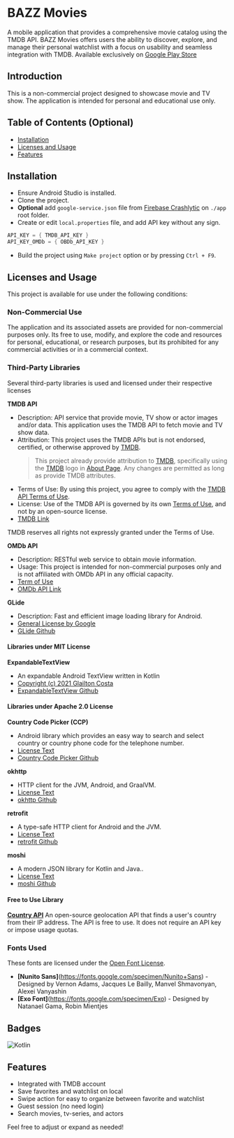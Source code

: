 # BAZZ Movies

A mobile application that provides a comprehensive movie catalog using the TMDB API. BAZZ Movies
offers users the ability to discover, explore, and manage their personal watchlist with a focus on
usability and seamless integration with TMDB. Available exclusively
on [Google Play Store](https://play.google.com/store/apps/details?id=com.bazz.bazz_movies)

## Introduction

This is a non-commercial project designed to showcase movie and TV show. The application is intended
for personal and educational use only.

## Table of Contents (Optional)

- [Installation](#installation)
- [Licenses and Usage](#licenses-and-usage)
- [Features](#features)

## Installation

- Ensure Android Studio is installed.
- Clone the project.
- **Optional** add `google-service.json` file
  from [Firebase Crashlytic](https://firebase.google.com/docs/crashlytics) on `./app` root folder.
- Create or edit `local.properties` file, and add API key without any sign.

```kotlin  
API_KEY = { TMDB_API_KEY }
API_KEY_OMDb = { OBDb_API_KEY }  
```

- Build the project using `Make project` option or by pressing `Ctrl + F9`.

## Licenses and Usage

This project is available for use under the following conditions:

### Non-Commercial Use

The application and its associated assets are provided for non-commercial purposes only. Its free to
use, modify, and explore the code and resources for personal, educational, or research purposes, but
its prohibited for any commercial activities or in a commercial context.

### Third-Party Libraries

Several third-party libraries is used and licensed under their respective licenses

**TMDB API**

- Description: API service that provide movie, TV show or actor images and/or data. This application
  uses the TMDB API to fetch movie and TV show data.
- Attribution: This project uses the TMDB APIs but is not endorsed, certified, or otherwise approved
  by [TMDB](https://www.themoviedb.org/).
  > This project already provide attribution to [TMDB](https://www.themoviedb.org/), specifically using the [TMDB](https://www.themoviedb.org/) logo
  in [About Page](app/src/main/res/layout/activity_about.xml). Any changes are permitted as long as
  provide TMDB attributes.
- Terms of Use: By using this project, you agree to comply with
  the [TMDB API Terms of Use](https://www.themoviedb.org/api-terms-of-use).
- License: Use of the TMDB API is governed by its
  own [Terms of Use](https://www.themoviedb.org/api-terms-of-use), and not by an open-source
  license.
- [TMDB Link](https://www.themoviedb.org/)

TMDB reserves all rights not expressly granted under the Terms of Use.

**OMDb API**

- Description: RESTful web service to obtain movie information.
- Usage: This project is intended for non-commercial purposes only and is not affiliated with OMDb
  API in any official capacity.
- [Term of Use](https://www.omdbapi.com/legal.htm)
- [OMDb API Link](https://www.omdbapi.com/)

**GLide**

- Description: Fast and efficient image loading library for Android.
- [General License by Google](/licences/General-Google-License.txt)
- [GLide Github](https://github.com/bumptech/glide)

#### Libraries under MIT License

**ExpandableTextView**

- An expandable Android TextView written in Kotlin
- [Copyright (c) 2021 Glailton Costa](/licences/MIT-LICENSE-ExpandableTextView.txt)
- [ExpandableTextView Github](https://github.com/glailton/ExpandableTextView)

#### Libraries under Apache 2.0 License

**Country Code Picker (CCP)**

- Android library which provides an easy way to search and select country or country phone code for
  the telephone number.
- [License Text](/licences/Apache-2.0-LICENSE.txt)
- [Country Code Picker Github](https://github.com/hbb20/CountryCodePickerProject)

**okhttp**

- HTTP client for the JVM, Android, and GraalVM.
- [License Text](/licences/Apache-2.0-LICENSE.txt)
- [okhttp Github](https://github.com/square/okhttp)

**retrofit**

- A type-safe HTTP client for Android and the JVM.
- [License Text](/licences/Apache-2.0-LICENSE.txt)
- [retrofit Github](https://github.com/square/retrofit)

**moshi**

- A modern JSON library for Kotlin and Java..
- [License Text](/licences/Apache-2.0-LICENSE.txt)
- [moshi Github](https://github.com/square/moshi)

#### Free to Use Library

**[Country API](https://country.is/)**
An open-source geolocation API that finds a user's country from their IP address. The API is free to
use. It does not require an API key or impose usage quotas.

### Fonts Used

These fonts are licensed under the [Open Font License](https://openfontlicense.org/).

- **[Nunito Sans]**(https://fonts.google.com/specimen/Nunito+Sans) - Designed by Vernon Adams,
  Jacques Le Bailly, Manvel Shmavonyan, Alexei Vanyashin
- **[Exo Font]**(https://fonts.google.com/specimen/Exo) - Designed by Natanael Gama, Robin Mientjes

## Badges

![Kotlin](https://img.shields.io/badge/Kotlin-100%25-green)

## Features

- Integrated with TMDB account
- Save favorites and watchlist on local
- Swipe action for easy to organize between favorite and watchlist
- Guest session (no need login)
- Search movies, tv-series, and actors

Feel free to adjust or expand as needed!
